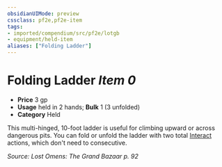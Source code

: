 ```yaml
---
obsidianUIMode: preview
cssclass: pf2e,pf2e-item
tags:
- imported/compendium/src/pf2e/lotgb
- equipment/held-item
aliases: ["Folding Ladder"]
---
```

# Folding Ladder *Item 0*  

- **Price** 3 gp
- **Usage** held in 2 hands; **Bulk** 1 (3 unfolded)
- **Category** Held

This multi-hinged, 10-foot ladder is useful for climbing upward or across dangerous pits. You can fold or unfold the ladder with two total [Interact](interact.md) actions, which don't need to consecutive.

*Source: Lost Omens: The Grand Bazaar p. 92*